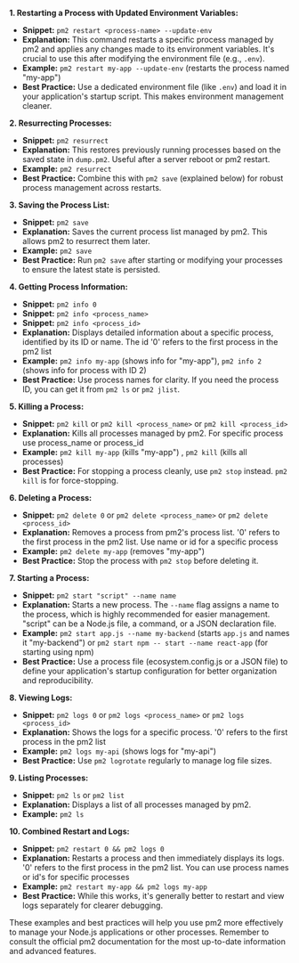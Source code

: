 

**1. Restarting a Process with Updated Environment Variables:**

* **Snippet:** `pm2 restart <process-name> --update-env`
* **Explanation:** This command restarts a specific process managed by pm2 and applies any changes made to its environment variables.  It's crucial to use this after modifying the environment file (e.g., `.env`).
* **Example:** `pm2 restart my-app --update-env` (restarts the process named "my-app")
* **Best Practice:**  Use a dedicated environment file (like `.env`) and load it in your application's startup script.  This makes environment management cleaner.

**2. Resurrecting Processes:**

* **Snippet:** `pm2 resurrect`
* **Explanation:**  This restores previously running processes based on the saved state in `dump.pm2`.  Useful after a server reboot or pm2 restart.
* **Example:** `pm2 resurrect`
* **Best Practice:** Combine this with `pm2 save` (explained below) for robust process management across restarts.

**3. Saving the Process List:**

* **Snippet:** `pm2 save`
* **Explanation:** Saves the current process list managed by pm2.  This allows pm2 to resurrect them later.
* **Example:** `pm2 save`
* **Best Practice:**  Run `pm2 save` after starting or modifying your processes to ensure the latest state is persisted.

**4. Getting Process Information:**

* **Snippet:** `pm2 info 0`
* **Snippet:** `pm2 info <process_name>`
* **Snippet:** `pm2 info <process_id>`
* **Explanation:** Displays detailed information about a specific process, identified by its ID or name.  The id '0' refers to the first process in the pm2 list
* **Example:** `pm2 info my-app` (shows info for "my-app"), `pm2 info 2` (shows info for process with ID 2)
* **Best Practice:** Use process names for clarity.  If you need the process ID, you can get it from `pm2 ls` or `pm2 jlist`.

**5. Killing a Process:**

* **Snippet:** `pm2 kill` or `pm2 kill <process_name>` or `pm2 kill <process_id>`
* **Explanation:** Kills all processes managed by pm2. For specific process use process_name or process_id
* **Example:** `pm2 kill my-app` (kills "my-app") , `pm2 kill` (kills all processes)
* **Best Practice:** For stopping a process cleanly, use `pm2 stop` instead.  `pm2 kill` is for force-stopping.

**6. Deleting a Process:**

* **Snippet:** `pm2 delete 0` or `pm2 delete <process_name>` or `pm2 delete <process_id>`
* **Explanation:** Removes a process from pm2's process list. '0' refers to the first process in the pm2 list. Use name or id for a specific process
* **Example:** `pm2 delete my-app` (removes "my-app")
* **Best Practice:**  Stop the process with `pm2 stop` before deleting it.

**7. Starting a Process:**

* **Snippet:** `pm2 start "script" --name name`
* **Explanation:** Starts a new process. The `--name` flag assigns a name to the process, which is highly recommended for easier management.  "script" can be a Node.js file, a command, or a JSON declaration file.
* **Example:** `pm2 start app.js --name my-backend` (starts `app.js` and names it "my-backend")  or `pm2 start npm -- start --name react-app`  (for starting using npm)
* **Best Practice:** Use a process file (ecosystem.config.js or a JSON file) to define your application's startup configuration for better organization and reproducibility.

**8. Viewing Logs:**

* **Snippet:** `pm2 logs 0` or `pm2 logs <process_name>` or `pm2 logs <process_id>`
* **Explanation:**  Shows the logs for a specific process. '0' refers to the first process in the pm2 list
* **Example:** `pm2 logs my-api` (shows logs for "my-api")
* **Best Practice:** Use `pm2 logrotate` regularly to manage log file sizes.

**9. Listing Processes:**

* **Snippet:** `pm2 ls` or `pm2 list`
* **Explanation:**  Displays a list of all processes managed by pm2.
* **Example:** `pm2 ls`

**10. Combined Restart and Logs:**

* **Snippet:** `pm2 restart 0 && pm2 logs 0`
* **Explanation:** Restarts a process and then immediately displays its logs.  '0' refers to the first process in the pm2 list. You can use process names or id's for specific processes
* **Example:** `pm2 restart my-app && pm2 logs my-app`
* **Best Practice:** While this works, it's generally better to restart and view logs separately for clearer debugging.


These examples and best practices will help you use pm2 more effectively to manage your Node.js applications or other processes. Remember to consult the official pm2 documentation for the most up-to-date information and advanced features.